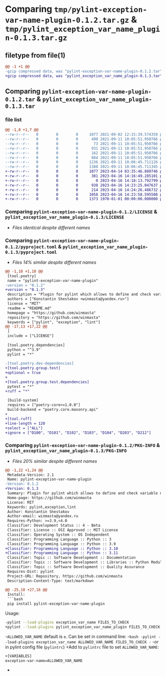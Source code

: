 # Comparing `tmp/pylint-exception-var-name-plugin-0.1.2.tar.gz` & `tmp/pylint_exception_var_name_plugin-0.1.3.tar.gz`

## filetype from file(1)

```diff
@@ -1 +1 @@
-gzip compressed data, was "pylint-exception-var-name-plugin-0.1.2.tar", max compression
+gzip compressed data, was "pylint_exception_var_name_plugin-0.1.3.tar", max compression
```

## Comparing `pylint-exception-var-name-plugin-0.1.2.tar` & `pylint_exception_var_name_plugin-0.1.3.tar`

### file list

```diff
@@ -1,8 +1,7 @@
--rw-r--r--   0        0        0     1077 2021-09-02 12:15:39.574359 pylint-exception-var-name-plugin-0.1.2/LICENSE
--rw-r--r--   0        0        0      490 2021-09-11 10:05:51.950766 pylint-exception-var-name-plugin-0.1.2/README.md
--rw-r--r--   0        0        0       73 2021-09-11 10:05:51.950766 pylint-exception-var-name-plugin-0.1.2/pylint_exception_var_name_plugin/__init__.py
--rw-r--r--   0        0        0      931 2021-09-11 10:05:51.950766 pylint-exception-var-name-plugin-0.1.2/pylint_exception_var_name_plugin/checker.py
--rw-r--r--   0        0        0      162 2021-09-11 10:05:51.950766 pylint-exception-var-name-plugin-0.1.2/pylint_exception_var_name_plugin/exception_var_name.py
--rw-r--r--   0        0        0      884 2021-09-11 10:05:51.950766 pylint-exception-var-name-plugin-0.1.2/pyproject.toml
--rw-r--r--   0        0        0     1236 2021-09-11 10:06:45.711126 pylint-exception-var-name-plugin-0.1.2/setup.py
--rw-r--r--   0        0        0     1380 2021-09-11 10:06:45.711345 pylint-exception-var-name-plugin-0.1.2/PKG-INFO
+-rw-r--r--   0        0        0     1077 2023-04-14 03:35:46.889746 pylint_exception_var_name_plugin-0.1.3/LICENSE
+-rw-r--r--   0        0        0      381 2023-04-16 14:16:49.285101 pylint_exception_var_name_plugin-0.1.3/README.md
+-rw-r--r--   0        0        0        0 2023-04-16 14:18:13.792799 pylint_exception_var_name_plugin-0.1.3/pylint_exception_var_name_plugin/__init__.py
+-rw-r--r--   0        0        0      938 2023-04-16 14:23:25.047637 pylint_exception_var_name_plugin-0.1.3/pylint_exception_var_name_plugin/checker.py
+-rw-r--r--   0        0        0      214 2023-04-16 14:24:26.486732 pylint_exception_var_name_plugin-0.1.3/pylint_exception_var_name_plugin/exception_var_name.py
+-rw-r--r--   0        0        0     1058 2023-04-16 14:23:58.595508 pylint_exception_var_name_plugin-0.1.3/pyproject.toml
+-rw-r--r--   0        0        0     1373 1970-01-01 00:00:00.000000 pylint_exception_var_name_plugin-0.1.3/PKG-INFO
```

### Comparing `pylint-exception-var-name-plugin-0.1.2/LICENSE` & `pylint_exception_var_name_plugin-0.1.3/LICENSE`

 * *Files identical despite different names*

### Comparing `pylint-exception-var-name-plugin-0.1.2/pyproject.toml` & `pylint_exception_var_name_plugin-0.1.3/pyproject.toml`

 * *Files 14% similar despite different names*

```diff
@@ -1,10 +1,10 @@
 [tool.poetry]
 name = "pylint-exception-var-name-plugin"
-version = "0.1.2"
+version = "0.1.3"
 description = "Plugin for pylint which allows to define and check variable name for exception"
 authors = ["Konstantin Shestakov <winmasta@yandex.ru>"]
 license = "MIT"
 readme = "README.md"
 homepage = "https://github.com/winmasta"
 repository = "https://github.com/winmasta"
 keywords = ["pylint", "exception", "lint"]
@@ -17,13 +17,22 @@
 ]
 include = ["LICENSE"]
 
 [tool.poetry.dependencies]
 python = "^3.9"
 pylint = "*"
 
-[tool.poetry.dev-dependencies]
+[tool.poetry.group.test]
+optional = true
+
+[tool.poetry.group.test.dependencies]
 pytest = "*"
+ruff = "*"
 
 [build-system]
 requires = ["poetry-core>=1.0.0"]
 build-backend = "poetry.core.masonry.api"
+
+[tool.ruff]
+line-length = 120
+select = ["ALL"]
+ignore = ["D100", "D101", "D102", "D103", "D104", "D203", "D212"]
```

### Comparing `pylint-exception-var-name-plugin-0.1.2/PKG-INFO` & `pylint_exception_var_name_plugin-0.1.3/PKG-INFO`

 * *Files 20% similar despite different names*

```diff
@@ -1,22 +1,24 @@
 Metadata-Version: 2.1
 Name: pylint-exception-var-name-plugin
-Version: 0.1.2
+Version: 0.1.3
 Summary: Plugin for pylint which allows to define and check variable name for exception
 Home-page: https://github.com/winmasta
 License: MIT
 Keywords: pylint,exception,lint
 Author: Konstantin Shestakov
 Author-email: winmasta@yandex.ru
 Requires-Python: >=3.9,<4.0
 Classifier: Development Status :: 4 - Beta 
 Classifier: License :: OSI Approved :: MIT License
 Classifier: Operating System :: OS Independent
 Classifier: Programming Language :: Python :: 3
 Classifier: Programming Language :: Python :: 3.9
+Classifier: Programming Language :: Python :: 3.10
+Classifier: Programming Language :: Python :: 3.11
 Classifier: Topic :: Software Development :: Documentation
 Classifier: Topic :: Software Development :: Libraries :: Python Modules
 Classifier: Topic :: Software Development :: Quality Assurance
 Requires-Dist: pylint
 Project-URL: Repository, https://github.com/winmasta
 Description-Content-Type: text/markdown
 
@@ -25,18 +27,16 @@
 Install:
 ```bash
 pip install pylint-exception-var-name-plugin
 ```
 
 Usage:
 ```bash
-pylint --load-plugins exception_var_name FILES_TO_CHECK
+pylint --load-plugins pylint_exception_var_name_plugin FILES_TO_CHECK
 ```
 
-`ALLOWED_VAR_NAME` default is `e`. Can be set in command line:
-```bash
-pylint --load-plugins exception_var_name ALLOWED_VAR_NAME FILES_TO_CHECK
-```
-or in pylint config file (`pylintrc`)
+Add to `pylintrc` file to set `ALLOWED_VAR_NAME`:
 ```bash
+[VARIABLES]
 exception-var-name=ALLOWED_VAR_NAME
 ```
+
```

